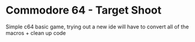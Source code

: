 # Commodore 64 - Target Shoot
 Simple c64 basic game, trying out a new ide will have to convert all of the macros + clean up code
